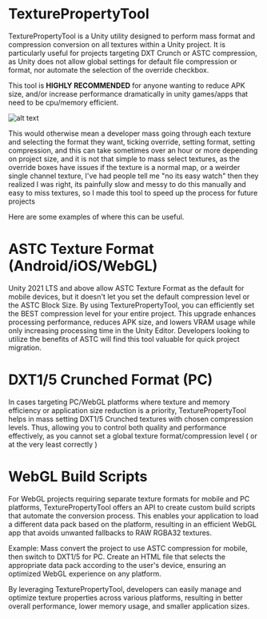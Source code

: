 # TexturePropertyTool

TexturePropertyTool is a Unity utility designed to perform mass format and compression conversion on all textures within a Unity project. It is particularly useful for projects targeting DXT Crunch or ASTC compression, as Unity does not allow global settings for default file compression or format, nor automate the selection of the override checkbox.

This tool is **HIGHLY RECOMMENDED** for anyone wanting to reduce APK size, and/or increase performance dramatically in unity games/apps that need to be cpu/memory efficient.

<img src="https://xewl.cloud/github/texture_property_tool.png" alt="alt text">

This would otherwise mean a developer mass going through each texture and selecting the format they want, ticking override, setting format, setting compression, and this can take sometimes over an hour or more depending on project size, and it is not that simple to mass select textures, as the override boxes have issues if the texture is a normal map, or a weirder single channel texture, I've had people tell me "no its easy watch" then they realized I was right, its painfully slow and messy to do this manually and easy to miss textures, so I made this tool to speed up the process for future projects

Here are some examples of where this can be useful.

# ASTC Texture Format (Android/iOS/WebGL)

Unity 2021 LTS and above allow ASTC Texture Format as the default for mobile devices, but it doesn't let you set the default compression level or the ASTC Block Size.
By using TexturePropertyTool, you can efficiently set the BEST compression level for your entire project. This upgrade enhances processing performance, reduces APK size, and lowers VRAM usage while only increasing processing time in the Unity Editor. Developers looking to utilize the benefits of ASTC will find this tool valuable for quick project migration.

# DXT1/5 Crunched Format (PC)
In cases targeting PC/WebGL platforms where texture and memory efficiency or application size reduction is a priority, TexturePropertyTool helps in mass setting DXT1/5 Crunched textures with chosen compression levels. Thus, allowing you to control both quality and performance effectively, as you cannot set a global texture format/compression level ( or at the very least correctly )

# WebGL Build Scripts
For WebGL projects requiring separate texture formats for mobile and PC platforms, TexturePropertyTool offers an API to create custom build scripts that automate the conversion process. This enables your application to load a different data pack based on the platform, resulting in an efficient WebGL app that avoids unwanted fallbacks to RAW RGBA32 textures.

Example: Mass convert the project to use ASTC compression for mobile, then switch to DXT1/5 for PC. Create an HTML file that selects the appropriate data pack according to the user's device, ensuring an optimized WebGL experience on any platform.

By leveraging TexturePropertyTool, developers can easily manage and optimize texture properties across various platforms, resulting in better overall performance, lower memory usage, and smaller application sizes.

